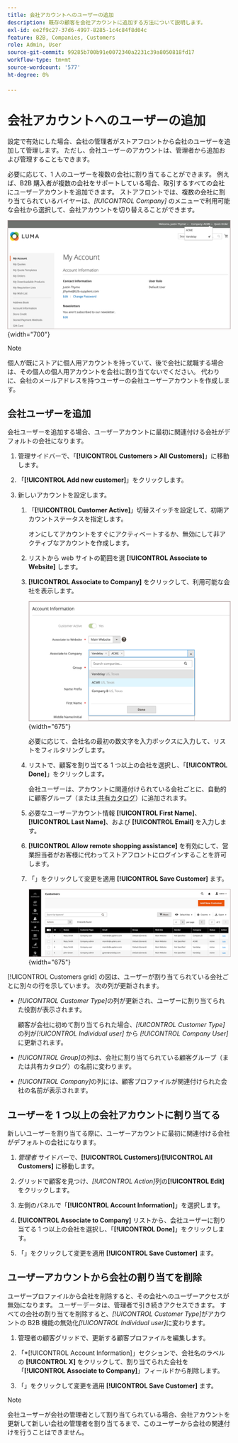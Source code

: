 ```yaml
---
title: 会社アカウントへのユーザーの追加
description: 既存の顧客を会社アカウントに追加する方法について説明します。
exl-id: ee2f9c27-37d6-4997-8285-1c4c84f8d04c
feature: B2B, Companies, Customers
role: Admin, User
source-git-commit: 99285b700b91e0072340a2231c39a8050818fd17
workflow-type: tm+mt
source-wordcount: '577'
ht-degree: 0%

---
```


# 会社アカウントへのユーザーの追加

設定で有効にした場合、会社の管理者がストアフロントから会社のユーザーを追加して管理します。 ただし、会社ユーザーのアカウントは、管理者から追加および管理することもできます。

必要に応じて、1 人のユーザーを複数の会社に割り当てることができます。 例えば、B2B 購入者が複数の会社をサポートしている場合、取引するすべての会社にユーザーアカウントを追加できます。 ストアフロントでは、複数の会社に割り当てられているバイヤーは、*[!UICONTROL Company]* のメニューで利用可能な会社から選択して、会社アカウントを切り替えることができます。

![&#x200B; 会社への関連付け &#x200B;](./assets/company-assign-multi-switcher.png){width="700"}

>[!NOTE]
>
>個人が既にストアに個人用アカウントを持っていて、後で会社に就職する場合は、その個人の個人用アカウントを会社に割り当てないでください。 代わりに、会社のメールアドレスを持つユーザーの会社ユーザーアカウントを作成します。

## 会社ユーザーを追加

会社ユーザーを追加する場合、ユーザーアカウントに最初に関連付ける会社がデフォルトの会社になります。

1. 管理サイドバーで、「**[!UICONTROL Customers > All Customers]**」に移動します。

1. 「**[!UICONTROL Add new customer]**」をクリックします。

1. 新しいアカウントを設定します。

   1. 「**[!UICONTROL Customer Active]**」切替スイッチを設定して、初期アカウントステータスを指定します。

      オンにしてアカウントをすぐにアクティベートするか、無効にして非アクティブなアカウントを作成します。

   1. リストから web サイトの範囲を選 **[!UICONTROL Associate to Website]** します。

   1. **[!UICONTROL Associate to Company]** をクリックして、利用可能な会社を表示します。

      ![&#x200B; 会社への関連付け &#x200B;](./assets/company-assign-customer-account.png){width="675"}

      必要に応じて、会社名の最初の数文字を入力ボックスに入力して、リストをフィルタリングします。

   1. リストで、顧客を割り当てる 1 つ以上の会社を選択し、「**[!UICONTROL Done]**」をクリックします。

      会社ユーザーは、アカウントに関連付けられている会社ごとに、自動的に顧客グループ（または [&#x200B; 共有カタログ &#x200B;](catalog-shared.md)）に追加されます。

   1. 必要なユーザーアカウント情報 **[!UICONTROL First Name]**、**[!UICONTROL Last Name]**、および **[!UICONTROL Email]** を入力します。

   1. **[!UICONTROL Allow remote shopping assistance]** を有効にして、営業担当者がお客様に代わってストアフロントにログインすることを許可します。

   1. 「」をクリックして変更を適用 **[!UICONTROL Save Customer]** ます。

      ![&#x200B; 会社割り当てを使用した顧客グリッド &#x200B;](./assets/company-assign-user-assignments.png){width="675"}

[!UICONTROL Customers grid] の図は、ユーザーが割り当てられている会社ごとに別々の行を示しています。 次の列が更新されます。

- _[!UICONTROL Customer Type]_&#x200B;の列が更新され、ユーザーに割り当てられた役割が表示されます。

  顧客が会社に初めて割り当てられた場合、_[!UICONTROL Customer Type]_&#x200B;の列が&#x200B;_[!UICONTROL Individual user]_ から _[!UICONTROL Company User]_&#x200B;に更新されます。

- _[!UICONTROL Group]_&#x200B;の列は、会社に割り当てられている顧客グループ（または共有カタログ）の名前に変わります。

- _[!UICONTROL Company]_&#x200B;の列には、顧客プロファイルが関連付けられた会社の名前が表示されます。

## ユーザーを 1 つ以上の会社アカウントに割り当てる

新しいユーザーを割り当てる際に、ユーザーアカウントに最初に関連付ける会社がデフォルトの会社になります。

1. _管理者_ サイドバーで、**[!UICONTROL Customers]**/**[!UICONTROL All Customers]** に移動します。

1. グリッドで顧客を見つけ、_[!UICONTROL Action]_&#x200B;列の&#x200B;**[!UICONTROL Edit]**&#x200B;をクリックします。

1. 左側のパネルで「**[!UICONTROL Account Information]**」を選択します。

1. **[!UICONTROL Associate to Company]** リストから、会社ユーザーに割り当てる 1 つ以上の会社を選択し、「**[!UICONTROL Done]**」をクリックします。

1. 「」をクリックして変更を適用 **[!UICONTROL Save Customer]** ます。

## ユーザーアカウントから会社の割り当てを削除

ユーザープロファイルから会社を削除すると、その会社へのユーザーアクセスが無効になります。 ユーザーデータは、管理者で引き続きアクセスできます。 すべての会社の割り当てを削除すると、_[!UICONTROL Customer Type]_&#x200B;がアカウントの B2B 機能の無効化&#x200B;*[!UICONTROL Individual user]*&#x200B;に変わります。

1. 管理者の顧客グリッドで、更新する顧客プロファイルを編集します。

1. 「*[!UICONTROL Account Information]」セクションで、会社名のラベルの **[!UICONTROL X]** をクリックして、割り当てられた会社を「**[!UICONTROL Associate to Company]**」フィールドから削除します。

1. 「」をクリックして変更を適用 **[!UICONTROL Save Customer]** ます。

>[!NOTE]
>
>会社ユーザーが会社の管理者として割り当てられている場合、会社アカウントを更新して新しい会社の管理者を割り当てるまで、このユーザーから会社の関連付けを行うことはできません。
